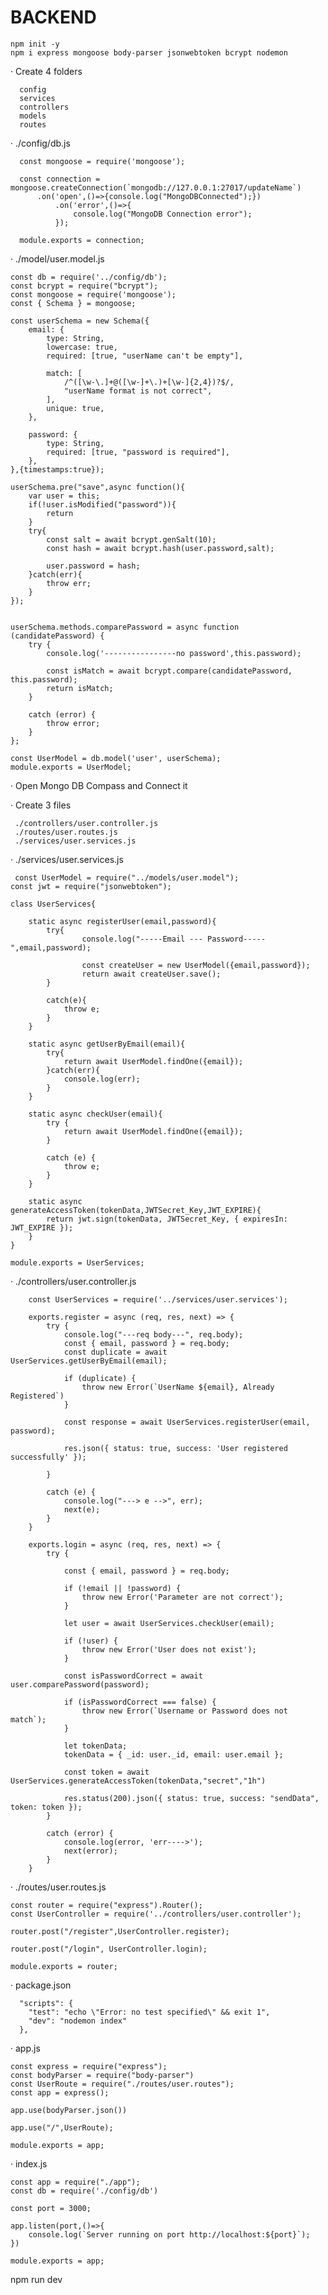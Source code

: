 # BACKEND
    
    npm init -y
    npm i express mongoose body-parser jsonwebtoken bcrypt nodemon

  · Create 4 folders

      config
      services
      controllers
      models
      routes


  · ./config/db.js
    
      const mongoose = require('mongoose');

      const connection = mongoose.createConnection(`mongodb://127.0.0.1:27017/updateName`)
          .on('open',()=>{console.log("MongoDBConnected");})
              .on('error',()=>{
                  console.log("MongoDB Connection error");
              });
    
      module.exports = connection;          

 · ./model/user.model.js

    const db = require('../config/db');
    const bcrypt = require("bcrypt");
    const mongoose = require('mongoose');
    const { Schema } = mongoose;
    
    const userSchema = new Schema({
        email: {
            type: String,
            lowercase: true,
            required: [true, "userName can't be empty"],
           
            match: [
                /^([\w-\.]+@([\w-]+\.)+[\w-]{2,4})?$/,
                "userName format is not correct",
            ],
            unique: true,
        },

        password: {
            type: String,
            required: [true, "password is required"],
        },
    },{timestamps:true});
    
    userSchema.pre("save",async function(){
        var user = this;
        if(!user.isModified("password")){
            return
        }
        try{
            const salt = await bcrypt.genSalt(10);
            const hash = await bcrypt.hash(user.password,salt);
    
            user.password = hash;
        }catch(err){
            throw err;
        }
    });
    
    
    userSchema.methods.comparePassword = async function (candidatePassword) {
        try {
            console.log('----------------no password',this.password);
            
            const isMatch = await bcrypt.compare(candidatePassword, this.password);
            return isMatch;
        }
        
        catch (error) {
            throw error;
        }
    };
    
    const UserModel = db.model('user', userSchema);
    module.exports = UserModel;

 · Open Mongo DB Compass and Connect it

 · Create 3 files
     
     ./controllers/user.controller.js
     ./routes/user.routes.js
     ./services/user.services.js

 · ./services/user.services.js

     const UserModel = require("../models/user.model");
    const jwt = require("jsonwebtoken");

    class UserServices{
     
        static async registerUser(email,password){
            try{
                    console.log("-----Email --- Password-----",email,password);
                    
                    const createUser = new UserModel({email,password});
                    return await createUser.save();
            }
            
            catch(e){
                throw e;
            }
        }
    
        static async getUserByEmail(email){
            try{
                return await UserModel.findOne({email});
            }catch(err){
                console.log(err);
            }
        }
    
        static async checkUser(email){
            try {
                return await UserModel.findOne({email});
            }
            
            catch (e) {
                throw e;
            }
        }
    
        static async generateAccessToken(tokenData,JWTSecret_Key,JWT_EXPIRE){
            return jwt.sign(tokenData, JWTSecret_Key, { expiresIn: JWT_EXPIRE });
        }
    }
    
    module.exports = UserServices;

 · ./controllers/user.controller.js

        const UserServices = require('../services/user.services');

        exports.register = async (req, res, next) => {
            try {
                console.log("---req body---", req.body);
                const { email, password } = req.body;
                const duplicate = await UserServices.getUserByEmail(email);

                if (duplicate) {
                    throw new Error(`UserName ${email}, Already Registered`)
                }
                
                const response = await UserServices.registerUser(email, password);
        
                res.json({ status: true, success: 'User registered successfully' });
                
            }
            
            catch (e) {
                console.log("---> e -->", err);
                next(e);
            }
        }

        exports.login = async (req, res, next) => {
            try {
        
                const { email, password } = req.body;
        
                if (!email || !password) {
                    throw new Error('Parameter are not correct');
                }
                
                let user = await UserServices.checkUser(email);

                if (!user) {
                    throw new Error('User does not exist');
                }
        
                const isPasswordCorrect = await user.comparePassword(password);
        
                if (isPasswordCorrect === false) {
                    throw new Error(`Username or Password does not match`);
                }
        
                let tokenData;
                tokenData = { _id: user._id, email: user.email };
            
                const token = await UserServices.generateAccessToken(tokenData,"secret","1h")
        
                res.status(200).json({ status: true, success: "sendData", token: token });
            } 
            
            catch (error) {
                console.log(error, 'err---->');
                next(error);
            }
        }

 · ./routes/user.routes.js
    
    const router = require("express").Router();
    const UserController = require('../controllers/user.controller');
    
    router.post("/register",UserController.register);
    
    router.post("/login", UserController.login);

    module.exports = router;

· package.json
  
      "scripts": {
        "test": "echo \"Error: no test specified\" && exit 1",
        "dev": "nodemon index"
      },
  
  · app.js
  
    const express = require("express");
    const bodyParser = require("body-parser")
    const UserRoute = require("./routes/user.routes");
    const app = express();
    
    app.use(bodyParser.json())
    
    app.use("/",UserRoute);
    
    module.exports = app;
  
  · index.js

    const app = require("./app");
    const db = require('./config/db')

    const port = 3000;
    
    app.listen(port,()=>{
        console.log(`Server running on port http://localhost:${port}`);
    })
      
    module.exports = app;

npm run dev


 
